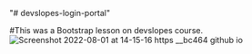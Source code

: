"# devslopes-login-portal" 

#This was a Bootstrap lesson on devslopes course.
![Screenshot 2022-08-01 at 14-15-16 https __bc464 github io](https://user-images.githubusercontent.com/82536545/182145836-8242db72-70bd-4a7d-8ffd-be0ce76bca76.png)

